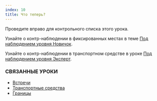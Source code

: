 ```yaml
---
index: 10
title: Что теперь?
---
```

Проведите вправо для контрольного списка этого урока.

Узнайте о контр-наблюдении в фиксированных местах в теме [Под наблюдением уровня Новичок](umbrella://work/being-followed/beginner).

Узнайте о контр-наблюдении в транспортном средстве в уроке [Под наблюдением уровня Эксперт](umbrella://work/being-followed/expert).

### СВЯЗАННЫЕ УРОКИ

*   [Встречи](umbrella://work/meetings)
*   [Транспортные средства](umbrella://travel/vehicles)
*   [Границы](umbrella://travel/borders)